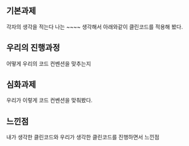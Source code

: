 ## 기본과제

각자의 생각을 적는다
나는 ~~~~ 생각해서 아래와같이 클린코드를 적용해 봤다.

## 우리의 진행과정

어떻게 우리의 코드 컨벤션을 맞추는지

## 심화과제

우리가 이렇게 코드 컨벤션을 맞춰봤다.

## 느낀점

내가 생각한 클린코드와 우리가 생각한 클린코드를 진행하면서 느낀점
